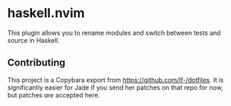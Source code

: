 # haskell.nvim

This plugin allows you to rename modules and switch between tests and source in Haskell.

## Contributing

This project is a Copybara export from <https://github.com/lf-/dotfiles>.
It is significantly easier for Jade if you send her patches on that repo for now, but patches *are* accepted here.
